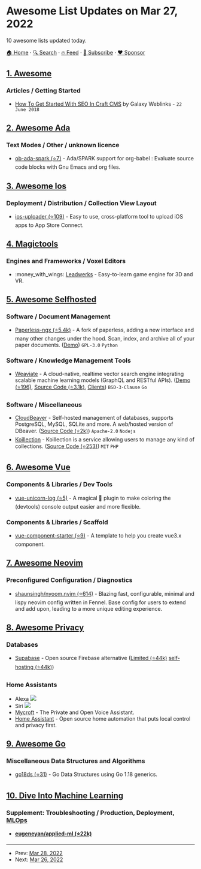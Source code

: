 # Awesome List Updates on Mar 27, 2022

10 awesome lists updated today.

[🏠 Home](/README.md) · [🔍 Search](https://www.trackawesomelist.com/search/) · [🔥 Feed](https://www.trackawesomelist.com/rss.xml) · [📮 Subscribe](https://trackawesomelist.us17.list-manage.com/subscribe?u=d2f0117aa829c83a63ec63c2f&id=36a103854c) · [❤️  Sponsor](https://github.com/sponsors/theowenyoung)



## [1. Awesome](/content/craftcms/awesome/README.md)

### Articles / Getting Started

*   [How To Get Started With SEO In Craft CMS](https://blog.galaxyweblinks.com/how-to-get-started-with-seo-in-craft-cms/) by Galaxy Weblinks - `22 June 2018`

## [2. Awesome Ada](/content/ohenley/awesome-ada/README.md)

### Text Modes / Other / unknown licence

*   [ob-ada-spark (⭐7)](https://github.com/rocher/ob-ada-spark/) - Ada/SPARK support for org-babel : Evaluate source code blocks with Gnu Emacs and org files.

## [3. Awesome Ios](/content/vsouza/awesome-ios/README.md)

### Deployment / Distribution / Collection View Layout

*   [ios-uploader (⭐109)](https://github.com/simonnilsson/ios-uploader) - Easy to use, cross-platform tool to upload iOS apps to App Store Connect.

## [4. Magictools](/content/ellisonleao/magictools/README.md)

### Engines and Frameworks / Voxel Editors

*   :money\_with\_wings: [Leadwerks](https://www.leadwerks.com/) - Easy-to-learn game engine for 3D and VR.

## [5. Awesome Selfhosted](/content/awesome-selfhosted/awesome-selfhosted/README.md)

### Software / Document Management

*   [Paperless-ngx (⭐5.4k)](https://github.com/paperless-ngx/paperless-ngx) - A fork of paperless, adding a new interface and many other changes under the hood. Scan, index, and archive all of your paper documents. ([Demo](https://demo.paperless-ngx.com/)) `GPL-3.0` `Python`

### Software / Knowledge Management Tools

*   [Weaviate](https://weaviate.io/) - A cloud-native, realtime vector search engine integrating scalable machine learning models (GraphQL and RESTful APIs). ([Demo (⭐196)](https://github.com/semi-technologies/semantic-search-through-wikipedia-with-weaviate/), [Source Code (⭐3.1k)](https://github.com/semi-technologies/weaviate), [Clients](https://weaviate.io/developers/weaviate/current/client-libraries/index.html)) `BSD-3-Clause` `Go`

### Software / Miscellaneous

*   [CloudBeaver](https://cloudbeaver.io/) - Self-hosted management of databases, supports PostgreSQL, MySQL, SQLite and more. A web/hosted version of DBeaver. ([Source Code (⭐2k)](https://github.com/dbeaver/cloudbeaver)) `Apache-2.0` `Nodejs`
*   [Koillection](https://koillection.github.io/) - Koillection is a service allowing users to manage any kind of collections. ([Source Code (⭐253)](https://github.com/koillection/koillection)) `MIT` `PHP`

## [6. Awesome Vue](/content/vuejs/awesome-vue/README.md)

### Components & Libraries / Dev Tools

*   [vue-unicorn-log (⭐5)](https://github.com/webdevnerdstuff/vue-unicorn-log) - A magical 🦄 plugin to make coloring the (devtools) console output easier and more flexible.

### Components & Libraries / Scaffold

*   [vue-component-starter (⭐9)](https://github.com/peterroe/vue-component-starter) - A template to help you create vue3.x component.

## [7. Awesome Neovim](/content/rockerBOO/awesome-neovim/README.md)

### Preconfigured Configuration / Diagnostics

*   [shaunsingh/nyoom.nvim (⭐614)](https://github.com/shaunsingh/nyoom.nvim) - Blazing fast, configurable, minimal and lispy neovim config written in Fennel. Base config for users to extend and add upon, leading to a more unique editing experience.

## [8. Awesome Privacy](/content/pluja/awesome-privacy/README.md)

### Databases

*   [Supabase](https://supabase.io/) - Open source Firebase alternative ([Limited (⭐44k)](https://github.com/supabase/supabase/issues/4934) [self-hosting (⭐44k)](https://github.com/supabase/supabase/issues/4440#issuecomment-992108832))

### Home Assistants

*   Alexa [![](https://shields.tosdr.org/en_190.svg)](https://tosdr.org/en/service/190)
*   Siri [![](https://shields.tosdr.org/en_158.svg)](https://tosdr.org/en/service/158)
*   [Mycroft](https://mycroft.ai/) - The Private and Open Voice Assistant.
*   [Home Assistant](https://www.home-assistant.io/) - Open source home automation that puts local control and privacy first.

## [9. Awesome Go](/content/avelino/awesome-go/README.md)

### Miscellaneous Data Structures and Algorithms

*   [go18ds (⭐31)](https://github.com/daichi-m/go18ds) - Go Data Structures using Go 1.18 generics.

## [10. Dive Into Machine Learning](/content/dive-into-machine-learning/dive-into-machine-learning/README.md)

### Supplement: Troubleshooting / Production, Deployment,   [MLOps](https://ml-ops.org/)

*   **[eugeneyan/applied-ml (⭐22k)](https://github.com/eugeneyan/applied-ml)**

---

- Prev: [Mar 28, 2022](/content/2022/03/28/README.md)
- Next: [Mar 26, 2022](/content/2022/03/26/README.md)